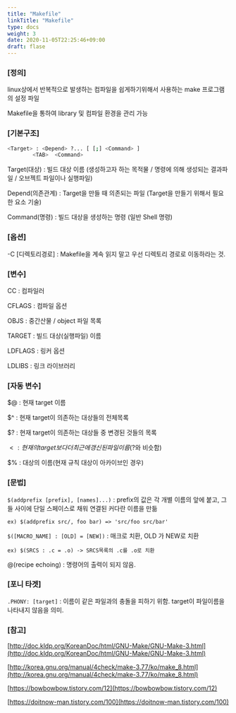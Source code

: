 ```yaml
---
title: "Makefile"
linkTitle: "Makefile"
type: docs
weight: 3
date: 2020-11-05T22:25:46+09:00
draft: flase
---
```


### **[정의]**

 linux상에서 반복적으로 발생하는 컴파일을 쉽게하기위해서 사용하는 make 프로그램의 설정 파일

Makefile을 통하여 library 및 컴파일 환경을 관리 가능

### **[기본구조]**

```bash
<Target> : <Depend> ?... [ [;] <Command> ]
		<TAB>  <Command>
```

Target(대상) : 빌드 대상 이름 (생성하고자 하는 목적물 / 명령에 의해 생성되는 결과파일 / 오브젝트 파일이나 실행파일)

Depend(의존관계) : Target을 만들 때 의존되는 파일 (Target을 만들기 위해서 필요한 요소 기술)

Command(명령) : 빌드 대상을 생성하는 명령 (일반 Shell 명령)

### **[옵션]**

-C [디렉토리경로] : Makefile을 계속 읽지 말고 우선 디렉토리 경로로 이동하라는 것. 

### **[변수]**

CC : 컴파일러

CFLAGS : 컴파일 옵션

OBJS : 중간산물 / object 파일 목록

TARGET : 빌드 대상(실행파일) 이름

LDFLAGS : 링커 옵션

LDLIBS : 링크 라이브러리

### **[자동 변수]**

$@ : 현재 target 이름

$^ :  현재 target이 의존하는 대상들의 전체목록

$? : 현재 target이 의존하는 대상들 중 변경된 것들의 목록

$< : 현재의 target보다 더 최근에 갱신된 파일 이름 ($?와 비슷함)

$% : 대상의 이름(현재 규칙 대상이 아카이브인 경우)

### **[문법]**

`$(addprefix [prefix], [names]...)` : prefix의 값은 각 개별 이름의 앞에 붙고, 그들 사이에 단일 스페이스로 채워 연결된 커다란 이름을 만듦

	ex) $(addprefix src/, foo bar) => 'src/foo src/bar'


`$([MACRO_NAME] : [OLD] = [NEW])` : 매크로 치환, OLD 가 NEW로 치환

	ex) $(SRCS : .c = .o) -> SRCS목록의 .c를 .o로 치환

@(recipe echoing) : 명령어의 출력이 되지 않음.

### **[포니 타겟]**

`.PHONY: [target]` : 이름이 같은 파일과의 충돌을 피하기 위함. target이 파일이름을 나타내지 않음을 의미.



### **[참고]**

[http://doc.kldp.org/KoreanDoc/html/GNU-Make/GNU-Make-3.html](http://doc.kldp.org/KoreanDoc/html/GNU-Make/GNU-Make-3.html)

[http://korea.gnu.org/manual/4check/make-3.77/ko/make_8.html](http://korea.gnu.org/manual/4check/make-3.77/ko/make_8.html)

[https://bowbowbow.tistory.com/12](https://bowbowbow.tistory.com/12)

[https://doitnow-man.tistory.com/100](https://doitnow-man.tistory.com/100)
